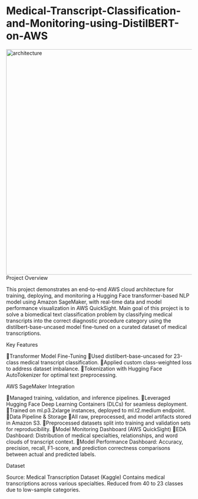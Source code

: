 # Medical-Transcript-Classification-and-Monitoring-using-DistilBERT-on-AWS
<img width="1121" height="611" alt="architecture" src="https://github.com/user-attachments/assets/2e376efd-6ccd-4807-8507-02ca5305c7f4" />
Project Overview

This project demonstrates an end-to-end AWS cloud architecture for training, deploying, and monitoring a Hugging Face transformer-based NLP model using Amazon SageMaker, with real-time data and model performance visualization in AWS QuickSight.
Main goal of this project is to solve a biomedical text classification problem by classifying medical transcripts into the correct diagnostic procedure category using the distilbert-base-uncased model fine-tuned on a curated dataset of medical transcriptions.

Key Features

Transformer Model Fine-Tuning
Used distilbert-base-uncased for 23-class medical transcript classification.
Applied custom class-weighted loss to address dataset imbalance.
Tokenization with Hugging Face AutoTokenizer for optimal text preprocessing.

AWS SageMaker Integration

Managed training, validation, and inference pipelines.
Leveraged Hugging Face Deep Learning Containers (DLCs) for seamless deployment.
Trained on ml.p3.2xlarge instances, deployed to ml.t2.medium endpoint.
Data Pipeline & Storage
All raw, preprocessed, and model artifacts stored in Amazon S3.
Preprocessed datasets split into training and validation sets for reproducibility.
Model Monitoring Dashboard (AWS QuickSight)
EDA Dashboard: Distribution of medical specialties, relationships, and word clouds of transcript context.
Model Performance Dashboard: Accuracy, precision, recall, F1-score, and prediction correctness comparisons between actual and predicted labels.

Dataset

Source: Medical Transcription Dataset (Kaggle)
Contains medical transcriptions across various specialties.
Reduced from 40 to 23 classes due to low-sample categories.
